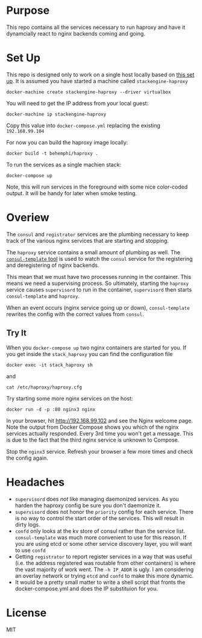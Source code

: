 # Purpose

This repo contains all the services necessary to run haproxy and have it
dynamcially react to nginx backends coming and going.

# Set Up

This repo is designed only to work on a single host locally based on [this 
set up](http://stackengine.com/docker-101-01-docker-development-environments/).
It is assumed you have started a machine called `stackengine-haproxy`

`docker-machine create stackengine-haproxy --driver virtualbox`

You will need to get the IP address from your local guest:

`docker-machine ip stackengine-haproxy`

Copy this value into `docker-compose.yml` replacing the existing 
`192.168.99.104`

For now you can build the haproxy image locally:

`docker build -t behemphi/haproxy .`

To run the services as a single machien stack:

`docker-compose up`

Note, this will run services in the foreground with some nice color-coded 
output.  It will be handy for later when smoke testing.

# Overiew

The `consul` and `registrator` services are the plumbing necessary to keep 
track of the various nginx services that are starting and stopping.

The `haproxy` service contains a small amount of plumbing as well. The
[`consul-template` tool](https://github.com/hashicorp/consul-template) is
used to watch the `consul` service for the registering and deregistering of 
nginx backends. 

This mean that we must have two processes running in the container. This means
we need a supervising process. So ultimately, starting the `haproxy` service 
causes `supervisord` to run in the container, `supervisord` then starts 
`consul-template` and `haproxy`.

When an event occurs (nginx service going up or down), `consul-template` 
rewrites the config with the correct values from `consul`.

## Try It

When you `docker-compose up` two nginx containers are started for you. If you 
get inside the `stack_haproxy` you can find the configuration file

`docker exec -it stack_haproxy sh`

and

`cat /etc/haproxy/haproxy.cfg`

Try starting some more nginx services on the host:

`docker run -d -p :80 nginx3 nginx`

In your browser, hit http://192.168.99.102 and see the Nginx welcome page. 
Note the output from Docker Compose shows you which of the nginx services 
actually responded.  Every 3rd time you won't get a message.  This is due to
the fact that the third nginx service is unknown to Compose.  

Stop the `nginx3` service. Refresh your browser a few more times and check the 
config again.

# Headaches

* `supervisord` does _not_ like managing daemonized services. As you harden
the haproxy config be sure you don't daemonize it.
* `supervisord` does not honor the `priority` config for each service. There
is no way to control the start order of the services.  This will result in 
dirty logs.
* `confd` only looks at the kv store of consul rather than the service list. 
`consul-template` was much more convenient to use for this reason. If you are
using etcd or some other service discovery layer, you will want to use 
`confd`
* Getting `registrator` to report register services in a way that was useful
(i.e. the address registered was routable from other containers) is where 
the vast majority of work went.  The `-h IP_ADDR` is ugly. I am considering 
an overlay network or trying `etcd` and `confd` to make this more dynamic.
* It would be a pretty small matter to write a shell script that fronts the 
docker-compose.yml and does the IP substituion for you. 

# License 

MIT